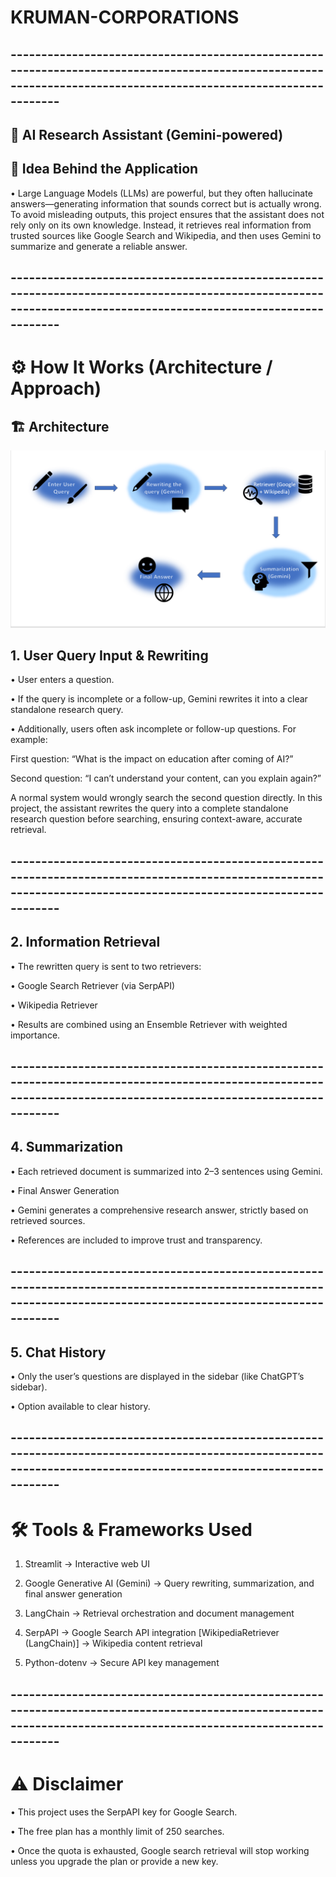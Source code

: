 # KRUMAN-CORPORATIONS

## ----------------------------------------------------------------------------------------------------------------------------------------------------------------- ##

## 🔎 AI Research Assistant (Gemini-powered)
## 📌 Idea Behind the Application

• Large Language Models (LLMs) are powerful, but they often hallucinate answers—generating information that sounds correct but is actually wrong.
To avoid misleading outputs, this project ensures that the assistant does not rely only on its own knowledge.
Instead, it retrieves real information from trusted sources like Google Search and Wikipedia, and then uses Gemini to summarize and generate a reliable answer.

## ----------------------------------------------------------------------------------------------------------------------------------------------------------------- ##

# ⚙️ How It Works (Architecture / Approach)

## 🏗️ Architecture
![Architecture Diagram](./gen-ai-architecture.png)

## 1. User Query Input & Rewriting

• User enters a question.

• If the query is incomplete or a follow-up, Gemini rewrites it into a clear standalone research query.

• Additionally, users often ask incomplete or follow-up questions. For example:

  First question: “What is the impact on education after coming of AI?”

  Second question: “I can’t understand your content, can you explain again?”

  A normal system would wrongly search the second question directly. In this project, the assistant rewrites the query into a complete standalone research question before searching, ensuring context-aware, accurate retrieval.

## ----------------------------------------------------------------------------------------------------------------------------------------------------------------- ##

## 2. Information Retrieval

• The rewritten query is sent to two retrievers:

• Google Search Retriever (via SerpAPI)

• Wikipedia Retriever

• Results are combined using an Ensemble Retriever with weighted importance.

## ----------------------------------------------------------------------------------------------------------------------------------------------------------------- ##

## 4. Summarization

• Each retrieved document is summarized into 2–3 sentences using Gemini.

• Final Answer Generation

• Gemini generates a comprehensive research answer, strictly based on retrieved sources.

• References are included to improve trust and transparency.

## ----------------------------------------------------------------------------------------------------------------------------------------------------------------- ##

## 5. Chat History

• Only the user’s questions are displayed in the sidebar (like ChatGPT’s sidebar).

• Option available to clear history.

## ----------------------------------------------------------------------------------------------------------------------------------------------------------------- ##

# 🛠️ Tools & Frameworks Used

1. Streamlit
 → Interactive web UI

2. Google Generative AI (Gemini)
 → Query rewriting, summarization, and final answer generation

3. LangChain
 → Retrieval orchestration and document management

4. SerpAPI
 → Google Search API integration
    [WikipediaRetriever (LangChain)] → Wikipedia content retrieval

5. Python-dotenv
 → Secure API key management

## ----------------------------------------------------------------------------------------------------------------------------------------------------------------- ##

# ⚠️ Disclaimer

• This project uses the SerpAPI key for Google Search.

• The free plan has a monthly limit of 250 searches.

• Once the quota is exhausted, Google search retrieval will stop working unless you upgrade the plan or provide a new key.

